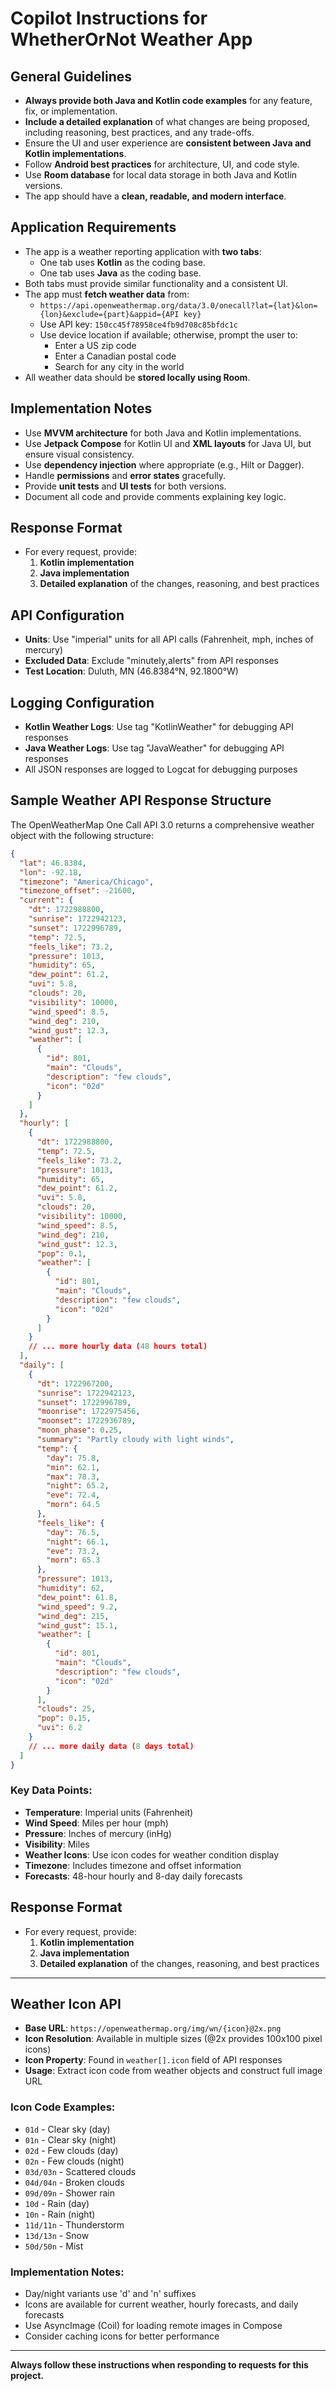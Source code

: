 # Copilot Instructions for WhetherOrNot Weather App

## General Guidelines
- **Always provide both Java and Kotlin code examples** for any feature, fix, or implementation.
- **Include a detailed explanation** of what changes are being proposed, including reasoning, best practices, and any trade-offs.
- Ensure the UI and user experience are **consistent between Java and Kotlin implementations**.
- Follow **Android best practices** for architecture, UI, and code style.
- Use **Room database** for local data storage in both Java and Kotlin versions.
- The app should have a **clean, readable, and modern interface**.

## Application Requirements
- The app is a weather reporting application with **two tabs**:
  - One tab uses **Kotlin** as the coding base.
  - One tab uses **Java** as the coding base.
- Both tabs must provide similar functionality and a consistent UI.
- The app must **fetch weather data** from:
  - `https://api.openweathermap.org/data/3.0/onecall?lat={lat}&lon={lon}&exclude={part}&appid={API key}`
  - Use API key: `150cc45f78958ce4fb9d708c85bfdc1c`
  - Use device location if available; otherwise, prompt the user to:
    - Enter a US zip code
    - Enter a Canadian postal code
    - Search for any city in the world
- All weather data should be **stored locally using Room**.

## Implementation Notes
- Use **MVVM architecture** for both Java and Kotlin implementations.
- Use **Jetpack Compose** for Kotlin UI and **XML layouts** for Java UI, but ensure visual consistency.
- Use **dependency injection** where appropriate (e.g., Hilt or Dagger).
- Handle **permissions** and **error states** gracefully.
- Provide **unit tests** and **UI tests** for both versions.
- Document all code and provide comments explaining key logic.

## Response Format
- For every request, provide:
    1. **Kotlin implementation**
    2. **Java implementation**
    3. **Detailed explanation** of the changes, reasoning, and best practices

## API Configuration
- **Units**: Use "imperial" units for all API calls (Fahrenheit, mph, inches of mercury)
- **Excluded Data**: Exclude "minutely,alerts" from API responses
- **Test Location**: Duluth, MN (46.8384°N, 92.1800°W)

## Logging Configuration
- **Kotlin Weather Logs**: Use tag "KotlinWeather" for debugging API responses
- **Java Weather Logs**: Use tag "JavaWeather" for debugging API responses
- All JSON responses are logged to Logcat for debugging purposes

## Sample Weather API Response Structure
The OpenWeatherMap One Call API 3.0 returns a comprehensive weather object with the following structure:

```json
{
  "lat": 46.8384,
  "lon": -92.18,
  "timezone": "America/Chicago",
  "timezone_offset": -21600,
  "current": {
    "dt": 1722988800,
    "sunrise": 1722942123,
    "sunset": 1722996789,
    "temp": 72.5,
    "feels_like": 73.2,
    "pressure": 1013,
    "humidity": 65,
    "dew_point": 61.2,
    "uvi": 5.8,
    "clouds": 20,
    "visibility": 10000,
    "wind_speed": 8.5,
    "wind_deg": 210,
    "wind_gust": 12.3,
    "weather": [
      {
        "id": 801,
        "main": "Clouds",
        "description": "few clouds",
        "icon": "02d"
      }
    ]
  },
  "hourly": [
    {
      "dt": 1722988800,
      "temp": 72.5,
      "feels_like": 73.2,
      "pressure": 1013,
      "humidity": 65,
      "dew_point": 61.2,
      "uvi": 5.8,
      "clouds": 20,
      "visibility": 10000,
      "wind_speed": 8.5,
      "wind_deg": 210,
      "wind_gust": 12.3,
      "pop": 0.1,
      "weather": [
        {
          "id": 801,
          "main": "Clouds",
          "description": "few clouds",
          "icon": "02d"
        }
      ]
    }
    // ... more hourly data (48 hours total)
  ],
  "daily": [
    {
      "dt": 1722967200,
      "sunrise": 1722942123,
      "sunset": 1722996789,
      "moonrise": 1722975456,
      "moonset": 1722936789,
      "moon_phase": 0.25,
      "summary": "Partly cloudy with light winds",
      "temp": {
        "day": 75.8,
        "min": 62.1,
        "max": 78.3,
        "night": 65.2,
        "eve": 72.4,
        "morn": 64.5
      },
      "feels_like": {
        "day": 76.5,
        "night": 66.1,
        "eve": 73.2,
        "morn": 65.3
      },
      "pressure": 1013,
      "humidity": 62,
      "dew_point": 61.8,
      "wind_speed": 9.2,
      "wind_deg": 215,
      "wind_gust": 15.1,
      "weather": [
        {
          "id": 801,
          "main": "Clouds",
          "description": "few clouds",
          "icon": "02d"
        }
      ],
      "clouds": 25,
      "pop": 0.15,
      "uvi": 6.2
    }
    // ... more daily data (8 days total)
  ]
}
```

### Key Data Points:
- **Temperature**: Imperial units (Fahrenheit)
- **Wind Speed**: Miles per hour (mph)
- **Pressure**: Inches of mercury (inHg)
- **Visibility**: Miles
- **Weather Icons**: Use icon codes for weather condition display
- **Timezone**: Includes timezone and offset information
- **Forecasts**: 48-hour hourly and 8-day daily forecasts

## Response Format
- For every request, provide:
  1. **Kotlin implementation**
  2. **Java implementation**
  3. **Detailed explanation** of the changes, reasoning, and best practices

---
## Weather Icon API
- **Base URL**: `https://openweathermap.org/img/wn/{icon}@2x.png`
- **Icon Resolution**: Available in multiple sizes (@2x provides 100x100 pixel icons)
- **Icon Property**: Found in `weather[].icon` field of API responses
- **Usage**: Extract icon code from weather objects and construct full image URL

### Icon Code Examples:
- `01d` - Clear sky (day)
- `01n` - Clear sky (night)
- `02d` - Few clouds (day)
- `02n` - Few clouds (night)
- `03d/03n` - Scattered clouds
- `04d/04n` - Broken clouds
- `09d/09n` - Shower rain
- `10d` - Rain (day)
- `10n` - Rain (night)
- `11d/11n` - Thunderstorm
- `13d/13n` - Snow
- `50d/50n` - Mist

### Implementation Notes:
- Day/night variants use 'd' and 'n' suffixes
- Icons are available for current weather, hourly forecasts, and daily forecasts
- Use AsyncImage (Coil) for loading remote images in Compose
- Consider caching icons for better performance

---

**Always follow these instructions when responding to requests for this project.**
